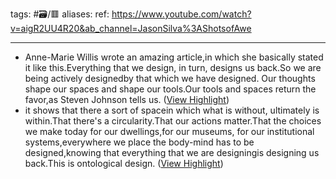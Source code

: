 tags: #🗃/🟥 
aliases: 
ref: 
https://www.youtube.com/watch?v=aigR2UU4R20&ab_channel=JasonSilva%3AShotsofAwe

---

- Anne-Marie Willis wrote an amazing article,in which she basically stated it like this.Everything that we design, in turn, designs us back.So we are being actively designedby that which we have designed.
  Our thoughts shape our spaces and shape our tools.Our tools and spaces return the favor,as Steven Johnson tells us. ([View Highlight](https://read.readwise.io/read/01gqyn4fzqtqk8s4mdtgxdzsbf))
- it shows that there a sort of spacein which what is without, ultimately is within.That there's a circularity.That our actions matter.That the choices we make today for our dwellings,for our museums, for our institutional systems,everywhere we place the body-mind has to be designed,knowing that everything that we are designingis designing us back.This is ontological design. ([View Highlight](https://read.readwise.io/read/01gqyn6q7ce55qze2sa7zx9bw8))
